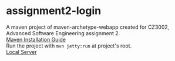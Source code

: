 # assignment2-login
A maven project of maven-archetype-webapp created for CZ3002, Advanced Software Engineering assignment 2.\
[Maven Installation Guide](https://www.baeldung.com/install-maven-on-windows-linux-mac)\
Run the project with ```mvn jetty:run``` at project's root.\
[Local Server](http://localhost:8080/)
